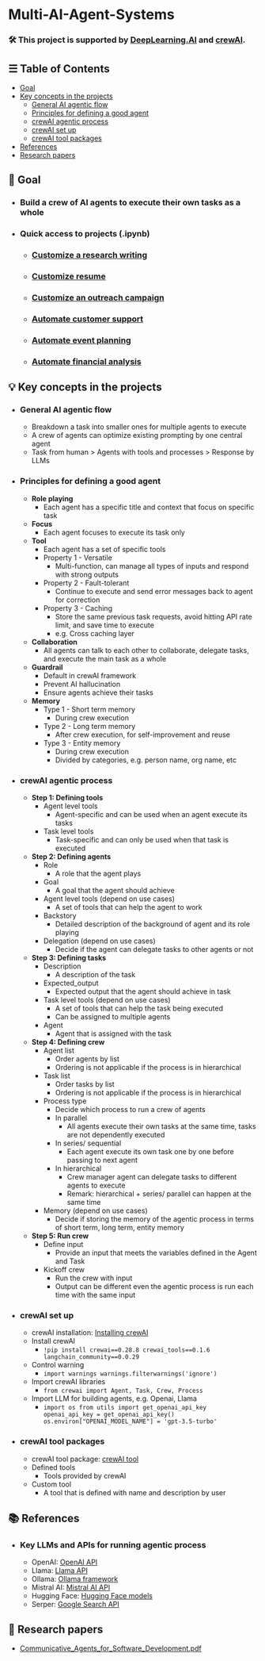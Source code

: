 # Multi-AI-Agent-Systems

### 🛠️ This project is supported by [DeepLearning.AI](https://www.deeplearning.ai/) and [crewAI](https://www.crewai.com/).

## ☰ Table of Contents
- [Goal](https://github.com/SC92113/Multi-AI-Agent-System/tree/main?tab=readme-ov-file#-goal)
- [Key concepts in the projects](https://github.com/SC92113/Multi-AI-Agent-System/tree/main?tab=readme-ov-file#-key-concepts-in-the-projects)
  - [General AI agentic flow](https://github.com/SC92113/Multi-AI-Agent-System/tree/main?tab=readme-ov-file#general-ai-agentic-flow)
  - [Principles for defining a good agent](https://github.com/SC92113/Multi-AI-Agent-System?tab=readme-ov-file#principles-for-defining-a-good-agent)
  - [crewAI agentic process](https://github.com/SC92113/Multi-AI-Agent-System?tab=readme-ov-file#crewai-agentic-process)
  - [crewAI set up](https://github.com/SC92113/Multi-AI-Agent-System?tab=readme-ov-file#crewai-set-up)
  - [crewAI tool packages](https://github.com/SC92113/Multi-AI-Agent-System?tab=readme-ov-file#crewai-tool-packages)
- [References](https://github.com/SC92113/Multi-AI-Agent-System/tree/main?tab=readme-ov-file#-references)
- [Research papers](https://github.com/SC92113/Multi-AI-Agent-System/tree/main?tab=readme-ov-file#-research-papers)

## 🎯 Goal
- ### Build a crew of AI agents to execute their own tasks as a whole
- ### Quick access to projects (.ipynb)
  - ### [Customize a research writing](https://github.com/SC92113/Multi-AI-Agent-Systems/blob/93bfe0a33996f1716fea4d6f8eed97e56885b572/Research_Writing_Agent.ipynb)
  - ### [Customize resume](https://github.com/SC92113/Multi-AI-Agent-Systems/blob/93bfe0a33996f1716fea4d6f8eed97e56885b572/Resume_Customization_Agent.ipynb)
  - ### [Customize an outreach campaign](https://github.com/SC92113/Multi-AI-Agent-Systems/blob/93bfe0a33996f1716fea4d6f8eed97e56885b572/Customer_Outreach_System_Agent.ipynb)
  - ### [Automate customer support](https://github.com/SC92113/Multi-AI-Agent-Systems/blob/93bfe0a33996f1716fea4d6f8eed97e56885b572/Customer_Support_Automation.ipynb)
  - ### [Automate event planning](https://github.com/SC92113/Multi-AI-Agent-Systems/blob/93bfe0a33996f1716fea4d6f8eed97e56885b572/Event_Planning_Automation_Agent.ipynb)
  - ### [Automate financial analysis](https://github.com/SC92113/Multi-AI-Agent-Systems/blob/93bfe0a33996f1716fea4d6f8eed97e56885b572/Financial_Analysis_Agent.ipynb)

## 💡 Key concepts in the projects
- ### General AI agentic flow
  - Breakdown a task into smaller ones for multiple agents to execute
  - A crew of agents can optimize existing prompting by one central agent
  - Task from human > Agents with tools and processes > Response by LLMs

- ### Principles for defining a good agent
  - **Role playing**
    - Each agent has a specific title and context that focus on specific task
  - **Focus**
    - Each agent focuses to execute its task only
  - **Tool**
    - Each agent has a set of specific tools
    - Property 1 - Versatile
      - Multi-function, can manage all types of inputs and respond with strong outputs
    - Property 2 - Fault-tolerant
      - Continue to execute and send error messages back to agent for correction
    - Property 3 - Caching
      - Store the same previous task requests, avoid hitting API rate limit, and save time to execute
      - e.g. Cross caching layer
  - **Collaboration**
    - All agents can talk to each other to collaborate, delegate tasks, and execute the main task as a whole
  - **Guardrail**
    - Default in crewAI framework
    - Prevent AI hallucination
    - Ensure agents achieve their tasks
  - **Memory**
    - Type 1 - Short term memory
      - During crew execution
    - Type 2 - Long term memory
      - After crew execution, for self-improvement and reuse 
    - Type 3 - Entity memory
      - During crew execution
      - Divided by categories, e.g. person name, org name, etc

- ### crewAI agentic process
  - **Step 1: Defining tools**
    - Agent level tools
      - Agent-specific and can be used when an agent execute its tasks
    - Task level tools 
      - Task-specific and can only be used when that task is executed
  - **Step 2: Defining agents**
    - Role
      - A role that the agent plays
    - Goal
      - A goal that the agent should achieve
    - Agent level tools (depend on use cases)
      - A set of tools that can help the agent to work
    - Backstory
      - Detailed description of the background of agent and its role playing 
    - Delegation (depend on use cases)
      - Decide if the agent can delegate tasks to other agents or not
  - **Step 3: Defining tasks**
    - Description
      - A description of the task
    - Expected_output
      - Expected output that the agent should achieve in task
    - Task level tools (depend on use cases)
      - A set of tools that can help the task being executed
      - Can be assigned to multiple agents
    - Agent
      - Agent that is assigned with the task
  - **Step 4: Defining crew**
    - Agent list
      - Order agents by list
      - Ordering is not applicable if the process is in hierarchical
    - Task list
      - Order tasks by list
      - Ordering is not applicable if the process is in hierarchical
    - Process type
      - Decide which process to run a crew of agents
      - In parallel
        - All agents execute their own tasks at the same time, tasks are not dependently executed
      - In series/ sequential
        - Each agent execute its own task one by one before passing to next agent
      - In hierarchical
        - Crew manager agent can delegate tasks to different agents to execute
        - Remark: hierarchical + series/ parallel can happen at the same time
    - Memory (depend on use cases)
      - Decide if storing the memory of the agentic process in terms of short term, long term, entity memory
  - **Step 5: Run crew**
    - Define input
      - Provide an input that meets the variables defined in the Agent and Task 
    - Kickoff crew
      - Run the crew with input
      - Output can be different even the agentic process is run each time with the same input

- ### crewAI set up
  - crewAI installation: [Installing crewAI](https://docs.crewai.com/getting-started/Installing-CrewAI/)
  - Install crewAI
    - `!pip install crewai==0.28.8 crewai_tools==0.1.6 langchain_community==0.0.29`
  - Control warning
    - `import warnings
      warnings.filterwarnings('ignore')`
  - Import crewAI libraries
    - `from crewai import Agent, Task, Crew, Process`
  - Import LLM for building agents, e.g. Openai, Llama
    - `import os
      from utils import get_openai_api_key
      openai_api_key = get_openai_api_key()
      os.environ["OPENAI_MODEL_NAME"] = 'gpt-3.5-turbo'`

- ### crewAI tool packages
  - crewAI tool package: [crewAI tool](https://docs.crewai.com/core-concepts/Tools/)
  - Defined tools
    - Tools provided by crewAI
  - Custom tool
    - A tool that is defined with name and description by user

## 📚 References 
- ### Key LLMs and APIs for running agentic process
  
  - OpenAI: [OpenAI API](https://platform.openai.com/login?launch)
  - Llama: [Llama API](https://www.llama-api.com/)
  - Ollama: [Ollama framework](https://ollama.com/)
  - Mistral AI: [Mistral AI API](https://docs.mistral.ai/api/)
  - Hugging Face: [Hugging Face models](https://huggingface.co/models)
  - Serper: [Google Search API](https://serper.dev/?gad_source=1&gclid=Cj0KCQjw8MG1BhCoARIsAHxSiQnrNkCFKl50asaTMGGs7v7_CqZO11xifflridfnUkHYfErJ2nBh7DIaAnDJEALw_wcB)
    
## 🔎 Research papers
- [Communicative_Agents_for_Software_Development.pdf](https://github.com/SC92113/Multi-AI-Agent-Systems/blob/93bfe0a33996f1716fea4d6f8eed97e56885b572/Communicative_Agents_for_Software_Development.pdf)
